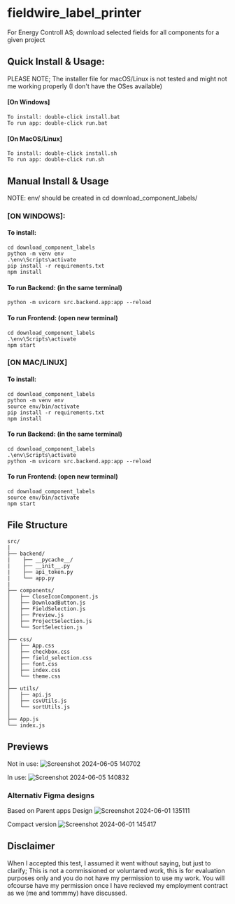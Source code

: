# fieldwire_label_printer
 For Energy Controll AS; download selected fields for all components for a given project  



## Quick Install & Usage:
PLEASE NOTE; The installer file for macOS/Linux is not tested and might not me working properly (I don't have the OSes available) 
#### [On Windows]
    To install: double-click install.bat
    To run app: double-click run.bat

#### [On MacOS/Linux]
    To install: double-click install.sh
    To run app: double-click run.sh

## Manual Install & Usage
NOTE: env/ should be created in cd download_component_labels/

### [ON WINDOWS]:
#### To install: 
    cd download_component_labels
    python -m venv env
    .\env\Scripts\activate
    pip install -r requirements.txt
    npm install 
    
#### To run Backend: (in the same terminal)
    python -m uvicorn src.backend.app:app --reload

#### To run Frontend: (open new terminal)
    cd download_component_labels
    .\env\Scripts\activate
    npm start

### [ON MAC/LINUX]
#### To install: 
    cd download_component_labels 
    python -m venv env
    source env/bin/activate
    pip install -r requirements.txt
    npm install 
    
#### To run Backend: (in the same terminal)
    cd download_component_labels
    .\env\Scripts\activate
    python -m uvicorn src.backend.app:app --reload
    
#### To run Frontend: (open new terminal)
    cd download_component_labels
    source env/bin/activate
    npm start


## File Structure
    src/
    |   
    ├── backend/
    |    ├── __pycache__/
    |    ├── __init__.py
    |    ├── api_token.py    
    |    └── app.py
    |    
    ├── components/
    │   ├── CloseIconComponent.js
    │   ├── DownloadButton.js
    │   ├── FieldSelection.js
    │   ├── Preview.js
    │   ├── ProjectSelection.js
    │   └── SortSelection.js
    │
    ├── css/
    │   ├── App.css
    │   ├── checkbox.css
    │   ├── field_selection.css
    │   ├── font.css
    │   ├── index.css
    │   └── theme.css
    │
    ├── utils/
    │   ├── api.js
    │   ├── csvUtils.js
    │   └── sortUtils.js
    │
    ├── App.js
    └── index.js


## Previews
Not in use:
![Screenshot 2024-06-05 140702](https://github.com/Borgerod/fieldwire_label_printer/assets/97392841/1782a308-1b0a-4bba-8393-4bc5dfd09ee2)

In use:
![Screenshot 2024-06-05 140832](https://github.com/Borgerod/fieldwire_label_printer/assets/97392841/76f04884-256d-4374-a180-790d8c451410)


### Alternativ Figma designs

Based on Parent apps Design
![Screenshot 2024-06-01 135111](https://github.com/Borgerod/fieldwire_label_printer/assets/97392841/e16732db-e451-4ddb-a487-3ed3390a7d5f)

Compact version
![Screenshot 2024-06-01 145417](https://github.com/Borgerod/fieldwire_label_printer/assets/97392841/af975fbc-6860-4817-9934-63f429f6823c)


## Disclaimer
When I accepted this test, I assumed it went without saying, but just to clarify; 
This is not a commissioned or voluntared work, this is for evaluation purposes only and you do not have my permission to use my work.
You will ofcourse have my permission once I have recieved my employment contract as we (me and tommmy) have discussed.



